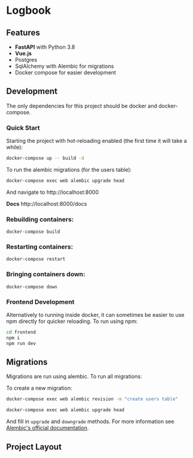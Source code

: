 # Logbook

## Features

- **FastAPI** with Python 3.8
- **Vue.js**
- Postgres
- SqlAlchemy with Alembic for migrations
- Docker compose for easier development

## Development

The only dependencies for this project should be docker and docker-compose.

### Quick Start

Starting the project with hot-reloading enabled
(the first time it will take a while):

```bash
docker-compose up -- build -d
```

To run the alembic migrations (for the users table):

```bash
docker-compose exec web alembic upgrade head
```

And navigate to http://localhost:8000


**Docs**
http://localhost:8000/docs

### Rebuilding containers:

```
docker-compose build
```

### Restarting containers:

```
docker-compose restart
```

### Bringing containers down:

```
docker-compose down
```

### Frontend Development

Alternatively to running inside docker, it can sometimes be easier
to use npm directly for quicker reloading. To run using npm:

```bash
cd frontend
npm i
npm run dev
```


## Migrations

Migrations are run using alembic. To run all migrations:

To create a new migration:

```bash
docker-compose exec web alembic revision -m "create users table"
```

```bash
docker-compose exec web alembic upgrade head
```

And fill in `upgrade` and `downgrade` methods. For more information see
[Alembic's official documentation](https://alembic.sqlalchemy.org/en/latest/tutorial.html#create-a-migration-script).


## Project Layout
